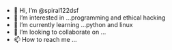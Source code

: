 - 👋 Hi, I’m @spiral122dsf
- 👀 I’m interested in ...programming and ethical hacking
- 🌱 I’m currently learning ...python and linux
- 💞️ I’m looking to collaborate on ...
- 📫 How to reach me ...

<!---
spiral122dsf/spiral122dsf is a ✨ special ✨ repository because its `README.md` (this file) appears on your GitHub profile.
You can click the Preview link to take a look at your changes.
--->
